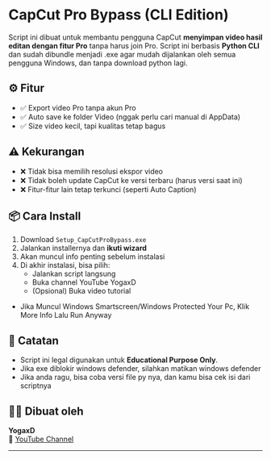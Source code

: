 # CapCut Pro Bypass (CLI Edition)

Script ini dibuat untuk membantu pengguna CapCut **menyimpan video hasil editan dengan fitur Pro** tanpa harus join Pro. Script ini berbasis **Python CLI** dan sudah dibundle menjadi .exe agar mudah dijalankan oleh semua pengguna Windows, dan tanpa download python lagi.

## ⚙️ Fitur

- ✅ Export video Pro tanpa akun Pro
- ✅ Auto save ke folder Video (nggak perlu cari manual di AppData)
- ✅ Size video kecil, tapi kualitas tetap bagus

## ⚠️ Kekurangan

- ❌ Tidak bisa memilih resolusi ekspor video
- ❌ Tidak boleh update CapCut ke versi terbaru (harus versi saat ini)
- ❌ Fitur-fitur lain tetap terkunci (seperti Auto Caption)

## 📦 Cara Install

1. Download `Setup_CapCutProBypass.exe`
2. Jalankan installernya dan **ikuti wizard**
3. Akan muncul info penting sebelum instalasi
4. Di akhir instalasi, bisa pilih:
   - Jalankan script langsung
   - Buka channel YouTube YogaxD
   - (Opsional) Buka video tutorial

- Jika Muncul Windows Smartscreen/Windows Protected Your Pc, Klik More Info Lalu Run Anyway

## 📄 Catatan

- Script ini legal digunakan untuk **Educational Purpose Only**.
- Jika exe diblokir windows defender, silahkan matikan windows defender
- Jika anda ragu, bisa coba versi file py nya, dan kamu bisa cek isi dari scriptnya

## 👨‍💻 Dibuat oleh

**YogaxD**  
🔗 [YouTube Channel](https://www.youtube.com/c/YogaxD)

---
